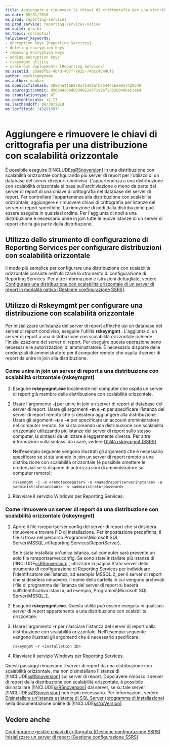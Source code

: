 ```yaml
---
title: Aggiungere e rimuovere le chiavi di crittografia per una distribuzione con scalabilità orizzontale | Microsoft Docs
ms.date: 05/31/2016
ms.prod: reporting-services
ms.prod_service: reporting-services-native
ms.suite: pro-bi
ms.topic: conceptual
helpviewer_keywords:
- encryption keys [Reporting Services]
- deleting encryption keys
- removing encryption keys
- adding encryption keys
- rskeymgmt utility
- scale-out deployments [Reporting Services]
ms.assetid: 2da86fb3-4b4d-407f-9825-74dcc42486f5
author: markingmyname
ms.author: maghan
ms.openlocfilehash: 288e4a4fab078a7b4d8afb7544416ee8a7429340
ms.sourcegitcommit: d96b94c60d88340224371926f283200496a5ca64
ms.translationtype: HT
ms.contentlocale: it-IT
ms.lasthandoff: 08/30/2018
ms.locfileid: "43281597"
---
```

# <a name="add-and-remove-encryption-keys-for-scale-out-deployment"></a>Aggiungere e rimuovere le chiavi di crittografia per una distribuzione con scalabilità orizzontale
  È possibile eseguire [!INCLUDE[ssRSnoversion](../../includes/ssrsnoversion-md.md)] in una distribuzione con scalabilità orizzontale configurando più server di report per l'utilizzo di un database del server di report condiviso. L'appartenenza a una distribuzione con scalabilità orizzontale si basa sull'archiviazione o meno da parte del server di report di una chiave di crittografia nel database del server di report. Per controllare l'appartenenza alla distribuzione con scalabilità orizzontale, aggiungere e rimuovere chiavi di crittografia per istanze del server di report specifiche. La rimozione di nodi dalla distribuzione può essere eseguita in qualsiasi ordine. Per l'aggiunta di nodi a una distribuzione è necessario unire in join tutte le nuove istanze di un server di report che fa già parte della distribuzione.  
  
## <a name="using-the-reporting-services-configuration-tool-to-configure-scale-out-deployment"></a>Utilizzo dello strumento di configurazione di Reporting Services per configurare distribuzioni con scalabilità orizzontale  
 Il modo più semplice per configurare una distribuzione con scalabilità orizzontale consiste nell'utilizzare lo strumento di configurazione di Reporting Services. Per altre informazioni e istruzioni dettagliate, vedere [Configurare una distribuzione con scalabilità orizzontale di un server di report in modalità nativa &#40;Gestione configurazione SSRS&#41;](../../reporting-services/install-windows/configure-a-native-mode-report-server-scale-out-deployment.md).  
  
## <a name="using-rskeymgmt-to-configure-scale-out-deployment"></a>Utilizzo di Rskeymgmt per configurare una distribuzione con scalabilità orizzontale  
 Per inizializzare un'istanza del server di report affinché usi un database del server di report condiviso, eseguire l'utilità **rskeymgmt** . L'aggiunta di un server di report a una distribuzione con scalabilità orizzontale richiede l'inizializzazione del server di report. Per eseguire questa operazione sono necessarie le autorizzazioni di amministratore. È necessario disporre delle credenziali di amministratore per il computer remoto che ospita il server di report da unire in join alla distribuzione.  
  
### <a name="how-to-join-a-report-server-to-a-scale-out-deployment-rskeymgmt"></a>Come unire in join un server di report a una distribuzione con scalabilità orizzontale (rskeymgmt)  
  
1.  Eseguire **rskeymgmt.exe** localmente nel computer che ospita un server di report già membro della distribuzione con scalabilità orizzontale.  
  
2.  Usare l'argomento **-j** per unire in join un server di report al database del server di report. Usare gli argomenti **-m** e **-n** per specificare l'istanza del server di report remoto che si desidera aggiungere alla distribuzione. Usare gli argomenti **-u** e **-v** per specificare un account amministratore nel computer remoto. Se si sta creando una distribuzione con scalabilità orizzontale utilizzando più istanze del server di report sullo stesso computer, la sintassi da utilizzare è leggermente diversa. Per altre informazioni sulla sintassi da usare, vedere [Utilità rskeymgmt &#40;SSRS&#41;](../../reporting-services/tools/rskeymgmt-utility-ssrs.md).  
  
     Nell'esempio seguente vengono illustrati gli argomenti che è necessario specificare se si sta unendo in join un server di report remoto a una distribuzione con scalabilità orizzontale (è possibile omettere le credenziali se si dispone di autorizzazioni di amministratore sul computer remoto):  
  
    ```  
    rskeymgmt -j -m <remotecomputer> -n <namedreportserverinstance> -u <administratoraccount> -v <administratorpassword>  
    ```
3. Riavviare il servizio Windows per Reporting Services.
  
### <a name="how-to-remove-a-report-server-from-a-scale-out-deployment-rskeymgmt"></a>Come rimuovere un server di report da una distribuzione con scalabilità orizzontale (rskeymgmt)  
  
1.  Aprire il file rsreportserver.config del server di report che si desidera rimuovere e trovare l'ID di installazione. Per impostazione predefinita, il file si trova nel percorso Programmi\Microsoft SQL Server\MSSQL.*n*\Reporting Services\ReportServer).  
  
     Se è stata installata un'unica istanza, sul computer sarà presente un solo file rsreportserver.config. Se sono state installate più istanze di [!INCLUDE[ssRSnoversion](../../includes/ssrsnoversion-md.md)] , utilizzare la pagina Stato server dello strumento di configurazione di Reporting Services per individuare l'identificatore dell'istanza, ad esempio MSSQL.2, per il server di report che si desidera rimuovere. Il nome della cartella in cui vengono archiviati i file di programma dell'istanza del server di report si baserà sull'identificativo istanza, ad esempio, Programmi\Microsoft SQL Server\MSSQL.2.  
  
2.  Eseguire **rskeymgmt.exe**. Questa utilità può essere eseguita in qualsiasi server di report appartenente a una distribuzione con scalabilità orizzontale.  
  
3.  Usare l'argomento **-r** per rilasciare l'istanza del server di report dalla distribuzione con scalabilità orizzontale. Nell'esempio seguente vengono illustrati gli argomenti che è necessario specificare:  
  
    ```  
    rskeymgmt -r <installation ID>  
    ```  
4. Riavviare il servizio Windows per Reporting Services.
  
 Questi passaggi rimuovono il server di report da una distribuzione con scalabilità orizzontale, ma non disinstallano l'istanza di [!INCLUDE[ssRSnoversion](../../includes/ssrsnoversion-md.md)] sul server di report. Dopo avere rimosso il server di report dalla distribuzione con scalabilità orizzontale, è possibile disinstallare [!INCLUDE[ssRSnoversion](../../includes/ssrsnoversion-md.md)] dal server, se su tale server [!INCLUDE[ssRSnoversion](../../includes/ssrsnoversion-md.md)] non è più necessario. Per informazioni, vedere [Disinstallare un'istanza esistente di SQL Server &#40;programma di installazione&#41;](../../sql-server/install/uninstall-an-existing-instance-of-sql-server-setup.md) nella documentazione online di [!INCLUDE[ssNoVersion](../../includes/ssnoversion-md.md)].  
  
## <a name="see-also"></a>Vedere anche  
 [Configurare e gestire chiavi di crittografia &#40;Gestione configurazione SSRS&#41;](../../reporting-services/install-windows/ssrs-encryption-keys-manage-encryption-keys.md)   
 [Inizializzare un server di report &#40;Gestione configurazione SSRS&#41;](../../reporting-services/install-windows/ssrs-encryption-keys-initialize-a-report-server.md)  
  
  

